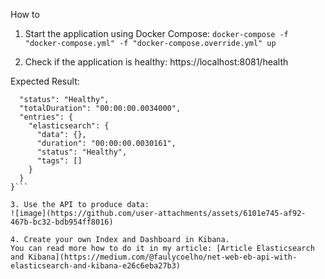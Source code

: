 How to
1. Start the application using Docker Compose:
```docker-compose -f "docker-compose.yml" -f "docker-compose.override.yml" up```

2. Check if the application is healthy:
https://localhost:8081/health

Expected Result:
```{
  "status": "Healthy",
  "totalDuration": "00:00:00.0034000",
  "entries": {
    "elasticsearch": {
      "data": {},
      "duration": "00:00:00.0030161",
      "status": "Healthy",
      "tags": []
    }
  }
}```

3. Use the API to produce data:
![image](https://github.com/user-attachments/assets/6101e745-af92-467b-bc32-bdb954ff8016)

4. Create your own Index and Dashboard in Kibana.
You can read more how to do it in my article: [Article Elasticsearch and Kibana](https://medium.com/@faulycoelho/net-web-eb-api-with-elasticsearch-and-kibana-e26c6eba27b3)
